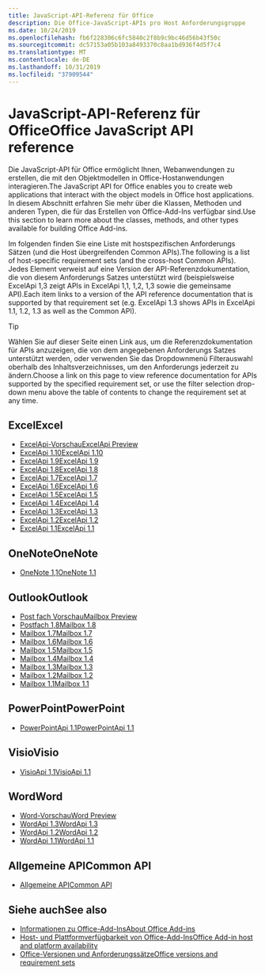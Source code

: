 ```yaml
---
title: JavaScript-API-Referenz für Office
description: Die Office-JavaScript-APIs pro Host Anforderungsgruppe
ms.date: 10/24/2019
ms.openlocfilehash: fb6f228306c6fc5840c2f8b9c9bc46d56b43f50c
ms.sourcegitcommit: dc57153a05b103a8493370c8aa1bd936f4d5f7c4
ms.translationtype: MT
ms.contentlocale: de-DE
ms.lasthandoff: 10/31/2019
ms.locfileid: "37909544"
---
```

# <a name="office-javascript-api-reference"></a><span data-ttu-id="a063a-103">JavaScript-API-Referenz für Office</span><span class="sxs-lookup"><span data-stu-id="a063a-103">Office JavaScript API reference</span></span>

<span data-ttu-id="a063a-104">Die JavaScript-API für Office ermöglicht Ihnen, Webanwendungen zu erstellen, die mit den Objektmodellen in Office-Hostanwendungen interagieren.</span><span class="sxs-lookup"><span data-stu-id="a063a-104">The JavaScript API for Office enables you to create web applications that interact with the object models in Office host applications.</span></span> <span data-ttu-id="a063a-105">In diesem Abschnitt erfahren Sie mehr über die Klassen, Methoden und anderen Typen, die für das Erstellen von Office-Add-Ins verfügbar sind.</span><span class="sxs-lookup"><span data-stu-id="a063a-105">Use this section to learn more about the classes, methods, and other types available for building Office Add-ins.</span></span>

<span data-ttu-id="a063a-106">Im folgenden finden Sie eine Liste mit hostspezifischen Anforderungs Sätzen (und die Host übergreifenden Common APIs).</span><span class="sxs-lookup"><span data-stu-id="a063a-106">The following is a list of host-specific requirement sets (and the cross-host Common APIs).</span></span> <span data-ttu-id="a063a-107">Jedes Element verweist auf eine Version der API-Referenzdokumentation, die von diesem Anforderungs Satzes unterstützt wird (beispielsweise ExcelApi 1,3 zeigt APIs in ExcelApi 1,1, 1,2, 1,3 sowie die gemeinsame API).</span><span class="sxs-lookup"><span data-stu-id="a063a-107">Each item links to a version of the API reference documentation that is supported by that requirement set (e.g. ExcelApi 1.3 shows APIs in ExcelApi 1.1, 1.2, 1.3 as well as the Common API).</span></span>

> [!TIP]
> <span data-ttu-id="a063a-108">Wählen Sie auf dieser Seite einen Link aus, um die Referenzdokumentation für APIs anzuzeigen, die von dem angegebenen Anforderungs Satzes unterstützt werden, oder verwenden Sie das Dropdownmenü Filterauswahl oberhalb des Inhaltsverzeichnisses, um den Anforderungs jederzeit zu ändern.</span><span class="sxs-lookup"><span data-stu-id="a063a-108">Choose a link on this page to view reference documentation for APIs supported by the specified requirement set, or use the filter selection drop-down menu above the table of contents to change the requirement set at any time.</span></span>

## <a name="excel"></a><span data-ttu-id="a063a-109">Excel</span><span class="sxs-lookup"><span data-stu-id="a063a-109">Excel</span></span>

- [<span data-ttu-id="a063a-110">ExcelApi-Vorschau</span><span class="sxs-lookup"><span data-stu-id="a063a-110">ExcelApi Preview</span></span>](/javascript/api/excel?view=excel-js-preview)
- [<span data-ttu-id="a063a-111">ExcelApi 1.10</span><span class="sxs-lookup"><span data-stu-id="a063a-111">ExcelApi 1.10</span></span>](/javascript/api/excel?view=excel-js-1.10)
- [<span data-ttu-id="a063a-112">ExcelApi 1.9</span><span class="sxs-lookup"><span data-stu-id="a063a-112">ExcelApi 1.9</span></span>](/javascript/api/excel?view=excel-js-1.9)
- [<span data-ttu-id="a063a-113">ExcelApi 1.8</span><span class="sxs-lookup"><span data-stu-id="a063a-113">ExcelApi 1.8</span></span>](/javascript/api/excel?view=excel-js-1.8)
- [<span data-ttu-id="a063a-114">ExcelApi 1.7</span><span class="sxs-lookup"><span data-stu-id="a063a-114">ExcelApi 1.7</span></span>](/javascript/api/excel?view=excel-js-1.7)
- [<span data-ttu-id="a063a-115">ExcelApi 1.6</span><span class="sxs-lookup"><span data-stu-id="a063a-115">ExcelApi 1.6</span></span>](/javascript/api/excel?view=excel-js-1.6)
- [<span data-ttu-id="a063a-116">ExcelApi 1.5</span><span class="sxs-lookup"><span data-stu-id="a063a-116">ExcelApi 1.5</span></span>](/javascript/api/excel?view=excel-js-1.5)
- [<span data-ttu-id="a063a-117">ExcelApi 1.4</span><span class="sxs-lookup"><span data-stu-id="a063a-117">ExcelApi 1.4</span></span>](/javascript/api/excel?view=excel-js-1.4)
- [<span data-ttu-id="a063a-118">ExcelApi 1.3</span><span class="sxs-lookup"><span data-stu-id="a063a-118">ExcelApi 1.3</span></span>](/javascript/api/excel?view=excel-js-1.3)
- [<span data-ttu-id="a063a-119">ExcelApi 1.2</span><span class="sxs-lookup"><span data-stu-id="a063a-119">ExcelApi 1.2</span></span>](/javascript/api/excel?view=excel-js-1.2)
- [<span data-ttu-id="a063a-120">ExcelApi 1.1</span><span class="sxs-lookup"><span data-stu-id="a063a-120">ExcelApi 1.1</span></span>](/javascript/api/excel?view=excel-js-1.1)

## <a name="onenote"></a><span data-ttu-id="a063a-121">OneNote</span><span class="sxs-lookup"><span data-stu-id="a063a-121">OneNote</span></span>

- [<span data-ttu-id="a063a-122">OneNote 1,1</span><span class="sxs-lookup"><span data-stu-id="a063a-122">OneNote 1.1</span></span>](/javascript/api/onenote?view=onenote-js-1.1)

## <a name="outlook"></a><span data-ttu-id="a063a-123">Outlook</span><span class="sxs-lookup"><span data-stu-id="a063a-123">Outlook</span></span>

- [<span data-ttu-id="a063a-124">Post fach Vorschau</span><span class="sxs-lookup"><span data-stu-id="a063a-124">Mailbox Preview</span></span>](/javascript/api/outlook?view=outlook-js-preview)
- [<span data-ttu-id="a063a-125">Postfach 1,8</span><span class="sxs-lookup"><span data-stu-id="a063a-125">Mailbox 1.8</span></span>](/javascript/api/outlook?view=outlook-js-1.8)
- [<span data-ttu-id="a063a-126">Mailbox 1.7</span><span class="sxs-lookup"><span data-stu-id="a063a-126">Mailbox 1.7</span></span>](/javascript/api/outlook?view=outlook-js-1.7)
- [<span data-ttu-id="a063a-127">Mailbox 1.6</span><span class="sxs-lookup"><span data-stu-id="a063a-127">Mailbox 1.6</span></span>](/javascript/api/outlook?view=outlook-js-1.6)
- [<span data-ttu-id="a063a-128">Mailbox 1.5</span><span class="sxs-lookup"><span data-stu-id="a063a-128">Mailbox 1.5</span></span>](/javascript/api/outlook?view=outlook-js-1.5)
- [<span data-ttu-id="a063a-129">Mailbox 1.4</span><span class="sxs-lookup"><span data-stu-id="a063a-129">Mailbox 1.4</span></span>](/javascript/api/outlook?view=outlook-js-1.4)
- [<span data-ttu-id="a063a-130">Mailbox 1.3</span><span class="sxs-lookup"><span data-stu-id="a063a-130">Mailbox 1.3</span></span>](/javascript/api/outlook?view=outlook-js-1.3)
- [<span data-ttu-id="a063a-131">Mailbox 1.2</span><span class="sxs-lookup"><span data-stu-id="a063a-131">Mailbox 1.2</span></span>](/javascript/api/outlook?view=outlook-js-1.2)
- [<span data-ttu-id="a063a-132">Mailbox 1.1</span><span class="sxs-lookup"><span data-stu-id="a063a-132">Mailbox 1.1</span></span>](/javascript/api/outlook?view=outlook-js-1.1)

## <a name="powerpoint"></a><span data-ttu-id="a063a-133">PowerPoint</span><span class="sxs-lookup"><span data-stu-id="a063a-133">PowerPoint</span></span>

- [<span data-ttu-id="a063a-134">PowerPointApi 1.1</span><span class="sxs-lookup"><span data-stu-id="a063a-134">PowerPointApi 1.1</span></span>](/javascript/api/powerpoint?view=powerpoint-js-1.1)

## <a name="visio"></a><span data-ttu-id="a063a-135">Visio</span><span class="sxs-lookup"><span data-stu-id="a063a-135">Visio</span></span>

- [<span data-ttu-id="a063a-136">VisioApi 1,1</span><span class="sxs-lookup"><span data-stu-id="a063a-136">VisioApi 1.1</span></span>](/javascript/api/visio?view=visio-js-1.1)

## <a name="word"></a><span data-ttu-id="a063a-137">Word</span><span class="sxs-lookup"><span data-stu-id="a063a-137">Word</span></span>

- [<span data-ttu-id="a063a-138">Word-Vorschau</span><span class="sxs-lookup"><span data-stu-id="a063a-138">Word Preview</span></span>](/javascript/api/word?view=word-js-preview)
- [<span data-ttu-id="a063a-139">WordApi 1.3</span><span class="sxs-lookup"><span data-stu-id="a063a-139">WordApi 1.3</span></span>](/javascript/api/word?view=word-js-1.3)
- [<span data-ttu-id="a063a-140">WordApi 1.2</span><span class="sxs-lookup"><span data-stu-id="a063a-140">WordApi 1.2</span></span>](/javascript/api/word?view=word-js-1.2)
- [<span data-ttu-id="a063a-141">WordApi 1.1</span><span class="sxs-lookup"><span data-stu-id="a063a-141">WordApi 1.1</span></span>](/javascript/api/word?view=word-js-1.1)

## <a name="common-api"></a><span data-ttu-id="a063a-142">Allgemeine API</span><span class="sxs-lookup"><span data-stu-id="a063a-142">Common API</span></span>

- [<span data-ttu-id="a063a-143">Allgemeine API</span><span class="sxs-lookup"><span data-stu-id="a063a-143">Common API</span></span>](/javascript/api/office?view=common-js)

## <a name="see-also"></a><span data-ttu-id="a063a-144">Siehe auch</span><span class="sxs-lookup"><span data-stu-id="a063a-144">See also</span></span>

- [<span data-ttu-id="a063a-145">Informationen zu Office-Add-Ins</span><span class="sxs-lookup"><span data-stu-id="a063a-145">About Office Add-ins</span></span>](/office/dev/add-ins/overview)
- [<span data-ttu-id="a063a-146">Host- und Plattformverfügbarkeit von Office-Add-Ins</span><span class="sxs-lookup"><span data-stu-id="a063a-146">Office Add-in host and platform availability</span></span>](/office/dev/add-ins/overview/office-add-in-availability)
- [<span data-ttu-id="a063a-147">Office-Versionen und Anforderungssätze</span><span class="sxs-lookup"><span data-stu-id="a063a-147">Office versions and requirement sets</span></span>](/office/dev/add-ins/develop/office-versions-and-requirement-sets)
